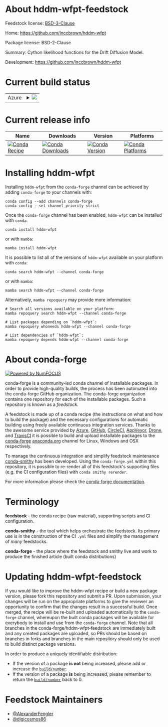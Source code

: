 About hddm-wfpt-feedstock
=========================

Feedstock license: [BSD-3-Clause](https://github.com/conda-forge/hddm-wfpt-feedstock/blob/main/LICENSE.txt)

Home: https://github.com/lnccbrown/hddm-wfpt

Package license: BSD-2-Clause

Summary: Cython likelihood functions for the Drift Diffusion Model.

Development: https://github.com/lnccbrown/hddm-wfpt

Current build status
====================


<table>
    
  <tr>
    <td>Azure</td>
    <td>
      <details>
        <summary>
          <a href="https://dev.azure.com/conda-forge/feedstock-builds/_build/latest?definitionId=22337&branchName=main">
            <img src="https://dev.azure.com/conda-forge/feedstock-builds/_apis/build/status/hddm-wfpt-feedstock?branchName=main">
          </a>
        </summary>
        <table>
          <thead><tr><th>Variant</th><th>Status</th></tr></thead>
          <tbody><tr>
              <td>linux_64_python3.10.____cpython</td>
              <td>
                <a href="https://dev.azure.com/conda-forge/feedstock-builds/_build/latest?definitionId=22337&branchName=main">
                  <img src="https://dev.azure.com/conda-forge/feedstock-builds/_apis/build/status/hddm-wfpt-feedstock?branchName=main&jobName=linux&configuration=linux%20linux_64_python3.10.____cpython" alt="variant">
                </a>
              </td>
            </tr><tr>
              <td>linux_64_python3.11.____cpython</td>
              <td>
                <a href="https://dev.azure.com/conda-forge/feedstock-builds/_build/latest?definitionId=22337&branchName=main">
                  <img src="https://dev.azure.com/conda-forge/feedstock-builds/_apis/build/status/hddm-wfpt-feedstock?branchName=main&jobName=linux&configuration=linux%20linux_64_python3.11.____cpython" alt="variant">
                </a>
              </td>
            </tr><tr>
              <td>linux_64_python3.12.____cpython</td>
              <td>
                <a href="https://dev.azure.com/conda-forge/feedstock-builds/_build/latest?definitionId=22337&branchName=main">
                  <img src="https://dev.azure.com/conda-forge/feedstock-builds/_apis/build/status/hddm-wfpt-feedstock?branchName=main&jobName=linux&configuration=linux%20linux_64_python3.12.____cpython" alt="variant">
                </a>
              </td>
            </tr><tr>
              <td>linux_64_python3.13.____cp313</td>
              <td>
                <a href="https://dev.azure.com/conda-forge/feedstock-builds/_build/latest?definitionId=22337&branchName=main">
                  <img src="https://dev.azure.com/conda-forge/feedstock-builds/_apis/build/status/hddm-wfpt-feedstock?branchName=main&jobName=linux&configuration=linux%20linux_64_python3.13.____cp313" alt="variant">
                </a>
              </td>
            </tr><tr>
              <td>osx_64_python3.10.____cpython</td>
              <td>
                <a href="https://dev.azure.com/conda-forge/feedstock-builds/_build/latest?definitionId=22337&branchName=main">
                  <img src="https://dev.azure.com/conda-forge/feedstock-builds/_apis/build/status/hddm-wfpt-feedstock?branchName=main&jobName=osx&configuration=osx%20osx_64_python3.10.____cpython" alt="variant">
                </a>
              </td>
            </tr><tr>
              <td>osx_64_python3.11.____cpython</td>
              <td>
                <a href="https://dev.azure.com/conda-forge/feedstock-builds/_build/latest?definitionId=22337&branchName=main">
                  <img src="https://dev.azure.com/conda-forge/feedstock-builds/_apis/build/status/hddm-wfpt-feedstock?branchName=main&jobName=osx&configuration=osx%20osx_64_python3.11.____cpython" alt="variant">
                </a>
              </td>
            </tr><tr>
              <td>osx_64_python3.12.____cpython</td>
              <td>
                <a href="https://dev.azure.com/conda-forge/feedstock-builds/_build/latest?definitionId=22337&branchName=main">
                  <img src="https://dev.azure.com/conda-forge/feedstock-builds/_apis/build/status/hddm-wfpt-feedstock?branchName=main&jobName=osx&configuration=osx%20osx_64_python3.12.____cpython" alt="variant">
                </a>
              </td>
            </tr><tr>
              <td>osx_64_python3.13.____cp313</td>
              <td>
                <a href="https://dev.azure.com/conda-forge/feedstock-builds/_build/latest?definitionId=22337&branchName=main">
                  <img src="https://dev.azure.com/conda-forge/feedstock-builds/_apis/build/status/hddm-wfpt-feedstock?branchName=main&jobName=osx&configuration=osx%20osx_64_python3.13.____cp313" alt="variant">
                </a>
              </td>
            </tr><tr>
              <td>osx_arm64_python3.10.____cpython</td>
              <td>
                <a href="https://dev.azure.com/conda-forge/feedstock-builds/_build/latest?definitionId=22337&branchName=main">
                  <img src="https://dev.azure.com/conda-forge/feedstock-builds/_apis/build/status/hddm-wfpt-feedstock?branchName=main&jobName=osx&configuration=osx%20osx_arm64_python3.10.____cpython" alt="variant">
                </a>
              </td>
            </tr><tr>
              <td>osx_arm64_python3.11.____cpython</td>
              <td>
                <a href="https://dev.azure.com/conda-forge/feedstock-builds/_build/latest?definitionId=22337&branchName=main">
                  <img src="https://dev.azure.com/conda-forge/feedstock-builds/_apis/build/status/hddm-wfpt-feedstock?branchName=main&jobName=osx&configuration=osx%20osx_arm64_python3.11.____cpython" alt="variant">
                </a>
              </td>
            </tr><tr>
              <td>osx_arm64_python3.12.____cpython</td>
              <td>
                <a href="https://dev.azure.com/conda-forge/feedstock-builds/_build/latest?definitionId=22337&branchName=main">
                  <img src="https://dev.azure.com/conda-forge/feedstock-builds/_apis/build/status/hddm-wfpt-feedstock?branchName=main&jobName=osx&configuration=osx%20osx_arm64_python3.12.____cpython" alt="variant">
                </a>
              </td>
            </tr><tr>
              <td>osx_arm64_python3.13.____cp313</td>
              <td>
                <a href="https://dev.azure.com/conda-forge/feedstock-builds/_build/latest?definitionId=22337&branchName=main">
                  <img src="https://dev.azure.com/conda-forge/feedstock-builds/_apis/build/status/hddm-wfpt-feedstock?branchName=main&jobName=osx&configuration=osx%20osx_arm64_python3.13.____cp313" alt="variant">
                </a>
              </td>
            </tr><tr>
              <td>win_64_python3.10.____cpython</td>
              <td>
                <a href="https://dev.azure.com/conda-forge/feedstock-builds/_build/latest?definitionId=22337&branchName=main">
                  <img src="https://dev.azure.com/conda-forge/feedstock-builds/_apis/build/status/hddm-wfpt-feedstock?branchName=main&jobName=win&configuration=win%20win_64_python3.10.____cpython" alt="variant">
                </a>
              </td>
            </tr><tr>
              <td>win_64_python3.11.____cpython</td>
              <td>
                <a href="https://dev.azure.com/conda-forge/feedstock-builds/_build/latest?definitionId=22337&branchName=main">
                  <img src="https://dev.azure.com/conda-forge/feedstock-builds/_apis/build/status/hddm-wfpt-feedstock?branchName=main&jobName=win&configuration=win%20win_64_python3.11.____cpython" alt="variant">
                </a>
              </td>
            </tr><tr>
              <td>win_64_python3.12.____cpython</td>
              <td>
                <a href="https://dev.azure.com/conda-forge/feedstock-builds/_build/latest?definitionId=22337&branchName=main">
                  <img src="https://dev.azure.com/conda-forge/feedstock-builds/_apis/build/status/hddm-wfpt-feedstock?branchName=main&jobName=win&configuration=win%20win_64_python3.12.____cpython" alt="variant">
                </a>
              </td>
            </tr><tr>
              <td>win_64_python3.13.____cp313</td>
              <td>
                <a href="https://dev.azure.com/conda-forge/feedstock-builds/_build/latest?definitionId=22337&branchName=main">
                  <img src="https://dev.azure.com/conda-forge/feedstock-builds/_apis/build/status/hddm-wfpt-feedstock?branchName=main&jobName=win&configuration=win%20win_64_python3.13.____cp313" alt="variant">
                </a>
              </td>
            </tr>
          </tbody>
        </table>
      </details>
    </td>
  </tr>
</table>

Current release info
====================

| Name | Downloads | Version | Platforms |
| --- | --- | --- | --- |
| [![Conda Recipe](https://img.shields.io/badge/recipe-hddm--wfpt-green.svg)](https://anaconda.org/conda-forge/hddm-wfpt) | [![Conda Downloads](https://img.shields.io/conda/dn/conda-forge/hddm-wfpt.svg)](https://anaconda.org/conda-forge/hddm-wfpt) | [![Conda Version](https://img.shields.io/conda/vn/conda-forge/hddm-wfpt.svg)](https://anaconda.org/conda-forge/hddm-wfpt) | [![Conda Platforms](https://img.shields.io/conda/pn/conda-forge/hddm-wfpt.svg)](https://anaconda.org/conda-forge/hddm-wfpt) |

Installing hddm-wfpt
====================

Installing `hddm-wfpt` from the `conda-forge` channel can be achieved by adding `conda-forge` to your channels with:

```
conda config --add channels conda-forge
conda config --set channel_priority strict
```

Once the `conda-forge` channel has been enabled, `hddm-wfpt` can be installed with `conda`:

```
conda install hddm-wfpt
```

or with `mamba`:

```
mamba install hddm-wfpt
```

It is possible to list all of the versions of `hddm-wfpt` available on your platform with `conda`:

```
conda search hddm-wfpt --channel conda-forge
```

or with `mamba`:

```
mamba search hddm-wfpt --channel conda-forge
```

Alternatively, `mamba repoquery` may provide more information:

```
# Search all versions available on your platform:
mamba repoquery search hddm-wfpt --channel conda-forge

# List packages depending on `hddm-wfpt`:
mamba repoquery whoneeds hddm-wfpt --channel conda-forge

# List dependencies of `hddm-wfpt`:
mamba repoquery depends hddm-wfpt --channel conda-forge
```


About conda-forge
=================

[![Powered by
NumFOCUS](https://img.shields.io/badge/powered%20by-NumFOCUS-orange.svg?style=flat&colorA=E1523D&colorB=007D8A)](https://numfocus.org)

conda-forge is a community-led conda channel of installable packages.
In order to provide high-quality builds, the process has been automated into the
conda-forge GitHub organization. The conda-forge organization contains one repository
for each of the installable packages. Such a repository is known as a *feedstock*.

A feedstock is made up of a conda recipe (the instructions on what and how to build
the package) and the necessary configurations for automatic building using freely
available continuous integration services. Thanks to the awesome service provided by
[Azure](https://azure.microsoft.com/en-us/services/devops/), [GitHub](https://github.com/),
[CircleCI](https://circleci.com/), [AppVeyor](https://www.appveyor.com/),
[Drone](https://cloud.drone.io/welcome), and [TravisCI](https://travis-ci.com/)
it is possible to build and upload installable packages to the
[conda-forge](https://anaconda.org/conda-forge) [anaconda.org](https://anaconda.org/)
channel for Linux, Windows and OSX respectively.

To manage the continuous integration and simplify feedstock maintenance
[conda-smithy](https://github.com/conda-forge/conda-smithy) has been developed.
Using the ``conda-forge.yml`` within this repository, it is possible to re-render all of
this feedstock's supporting files (e.g. the CI configuration files) with ``conda smithy rerender``.

For more information please check the [conda-forge documentation](https://conda-forge.org/docs/).

Terminology
===========

**feedstock** - the conda recipe (raw material), supporting scripts and CI configuration.

**conda-smithy** - the tool which helps orchestrate the feedstock.
                   Its primary use is in the construction of the CI ``.yml`` files
                   and simplify the management of *many* feedstocks.

**conda-forge** - the place where the feedstock and smithy live and work to
                  produce the finished article (built conda distributions)


Updating hddm-wfpt-feedstock
============================

If you would like to improve the hddm-wfpt recipe or build a new
package version, please fork this repository and submit a PR. Upon submission,
your changes will be run on the appropriate platforms to give the reviewer an
opportunity to confirm that the changes result in a successful build. Once
merged, the recipe will be re-built and uploaded automatically to the
`conda-forge` channel, whereupon the built conda packages will be available for
everybody to install and use from the `conda-forge` channel.
Note that all branches in the conda-forge/hddm-wfpt-feedstock are
immediately built and any created packages are uploaded, so PRs should be based
on branches in forks and branches in the main repository should only be used to
build distinct package versions.

In order to produce a uniquely identifiable distribution:
 * If the version of a package **is not** being increased, please add or increase
   the [``build/number``](https://docs.conda.io/projects/conda-build/en/latest/resources/define-metadata.html#build-number-and-string).
 * If the version of a package **is** being increased, please remember to return
   the [``build/number``](https://docs.conda.io/projects/conda-build/en/latest/resources/define-metadata.html#build-number-and-string)
   back to 0.

Feedstock Maintainers
=====================

* [@AlexanderFengler](https://github.com/AlexanderFengler/)
* [@digicosmos86](https://github.com/digicosmos86/)

